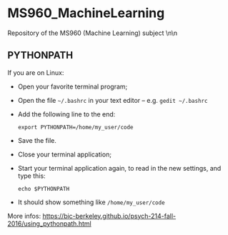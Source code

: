 # MS960_MachineLearning

Repository of the MS960 (Machine Learning) subject
\n\n



## PYTHONPATH

If you are on Linux:

  - Open your favorite terminal program;
  
  - Open the file `~/.bashrc` in your text editor – e.g. `gedit ~/.bashrc`
  
  - Add the following line to the end:
    
    `export PYTHONPATH=/home/my_user/code`
  
  - Save the file.
  
  - Close your terminal application;
  
  - Start your terminal application again, to read in the new settings, and type this:

    `echo $PYTHONPATH`
    
  - It should show something like `/home/my_user/code`

More infos: https://bic-berkeley.github.io/psych-214-fall-2016/using_pythonpath.html


